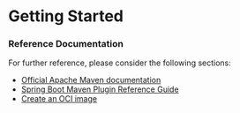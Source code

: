 # Getting Started

### Reference Documentation

For further reference, please consider the following sections:

* [Official Apache Maven documentation](https://maven.apache.org/guides/index.html)
* [Spring Boot Maven Plugin Reference Guide](https://docs.spring.io/spring-boot/docs/2.6.0-RC1/maven-plugin/reference/html/)
* [Create an OCI image](https://docs.spring.io/spring-boot/docs/2.6.0-RC1/maven-plugin/reference/html/#build-image)

